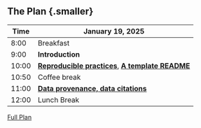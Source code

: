 ## The Plan {.smaller}


| Time  |  January 19, 2025                               |
|-------|-----------------------------------------------------------|
|  8:00 | Breakfast  |
|  9:00 |  **Introduction**      |
| 10:00 |  **[Reproducible practices](part1a.html)**, **[A template README](part1b.html)**        |
| 10:50 | Coffee break | 
| 11:00 | **[Data provenance, data citations](part2.html)**  |
| 12:00 |  Lunch Break                                               |

[Full Plan](fulltoc.html)